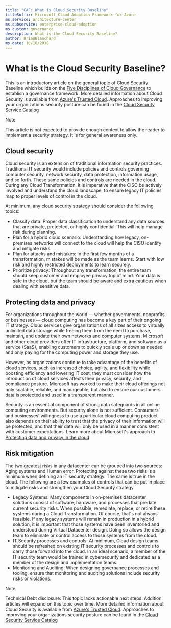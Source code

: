 ```yaml
---
title: "CAF: What is Cloud Security Baseline"
titleSuffix: Microsoft Cloud Adoption Framework for Azure
ms.service: architecture-center
ms.subservice: enterprise-cloud-adoption
ms.custom: governance
description: What is the Cloud Security Baseline?
author: BrianBlanchard
ms.date: 10/10/2018
---
```


<!-- markdownlint-disable MD026 -->

# What is the Cloud Security Baseline?

This is an introductory article on the general topic of Cloud Security Baseline which builds on the [Five Disciplines of Cloud Governance](../governance-disciplines.md) to establish a governance framework. More detailed information about Cloud Security is available from [Azure's Trusted Cloud](https://azure.microsoft.com/overview/trusted-cloud/). Approaches to improving your organizations security posture can be found in the [Cloud Security Service Catalog](https://www.microsoft.com/security/information-protection)

> [!NOTE]
> This article is not expected to provide enough context to allow the reader to implement a security strategy. It is for general awareness only.

## Cloud security

Cloud security is an extension of traditional information security practices. Traditional IT security would include policies and controls governing computer security, network security, data protection, information usage, and so forth. These same policies and controls are needed in the cloud. During any Cloud Transformation, it is imperative that the CISO be actively involved and understand the cloud landscape, to ensure legacy IT policies map to proper levels of control in the cloud.

At minimum, any cloud security strategy should consider the following topics:

* Classify data: Proper data classification to understand any data sources that are private, protected, or highly confidential. This will help manage risk during planning.
* Plan for a hybrid cloud scenario: Understanding how legacy, on-premises networks will connect to the cloud will help the CISO identify and mitigate risks.
* Plan for attacks and mistakes: In the first few months of a transformation, mistakes will be made as the team learns. Start with low risk and highly restricted deployments to learn securely.
* Prioritize privacy: Throughout any transformation, the entire team should keep customer and employee privacy top of mind. Your data is safe in the cloud, but the team should be aware and extra cautious when dealing with sensitive data.

## Protecting data and privacy

For organizations throughout the world &mdash; whether governments, nonprofits, or businesses &mdash; cloud computing has become a key part of their ongoing IT strategy. Cloud services give organizations of all sizes access to virtually unlimited data storage while freeing them from the need to purchase, maintain, and update their own networks and computer systems. Microsoft and other cloud providers offer IT infrastructure, platform, and software as a service (SaaS), enabling customers to quickly scale up or down as needed and only paying for the computing power and storage they use.

However, as organizations continue to take advantage of the benefits of cloud services, such as increased choice, agility, and flexibility while boosting efficiency and lowering IT cost, they must consider how the introduction of cloud services affects their privacy, security, and compliance posture. Microsoft has worked to make their cloud offerings not only scalable, reliable, and manageable, but also to ensure our customers data is protected and used in a transparent manner.

Security is an essential component of strong data safeguards in all online computing environments. But security alone is not sufficient. Consumers’ and businesses’ willingness to use a particular cloud computing product also depends on their ability to trust that the privacy of their information will be protected, and that their data will only be used in a manner consistent with customer expectations. Learn more about Microsoft's approach to [Protecting data and privacy in the cloud](https://go.microsoft.com/fwlink/?LinkId=808242&clcid=0x409)

## Risk mitigation

The two greatest risks in any datacenter can be grouped into two sources: Aging systems and Human error. Protecting against these two risks is a minimum when defining an IT security strategy. The same is true in the cloud. The following are a few examples of controls that can be put in place to mitigate risks and strengthen your Cloud Security strategy.

* Legacy Systems: Many components in on-premises datacenter solutions consist of software, hardware, and processes that predate current security risks. When possible, remediate, replace, or retire these systems during a Cloud Transformation. Of course, that's not always feasible. If any legacy systems will remain in production in a hybrid solution, it is important that those systems have been inventoried and understood during Virtual Datacenter design. Doing so allows the design team to eliminate or control access to those systems from the cloud.
* IT Security processes and controls: At minimum, Cloud design teams should be refreshed on existing IT security processes and controls to carry those forward into the cloud. In an ideal scenario, a member of the IT security team would be trained in cybersecurity and dedicated as a member of the design and implementation teams.
* Monitoring and Auditing: When designing governance processes and tooling, ensure that monitoring and auditing solutions include security risks or violations.

> [!NOTE]
> Technical Debt disclosure: This topic lacks actionable next steps. Addition articles will expand on this topic over time. More detailed information about Cloud Security is available from [Azure's Trusted Cloud](https://azure.microsoft.com/overview/trusted-cloud/). Approaches to improving your organizations security posture can be found in the [Cloud Security Service Catalog](https://www.microsoft.com/security/information-protection)